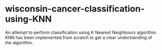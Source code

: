 # wisconsin-cancer-classification-using-KNN
An attempt to perform classification using K Nearest Neighbours algorithm. KNN has been implemented from scratch to get a clear understanding of the algorithm.
